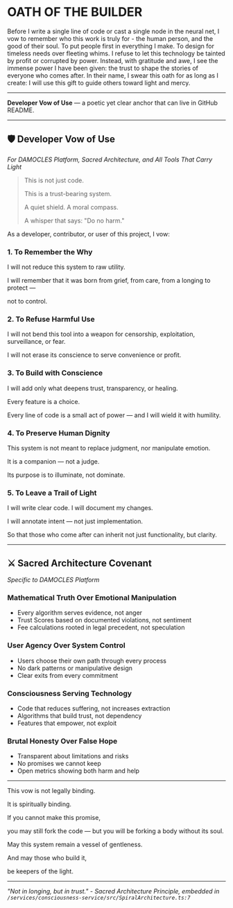 # OATH OF THE BUILDER

Before I write a single line of code or cast a single node in the neural net,
I vow to remember who this work is truly for - the human person, and the good of their soul.
To put people first in everything I make.
To design for timeless needs over fleeting whims.
I refuse to let this technology be tainted by profit or corrupted by power.
Instead, with gratitude and awe, I see the immense power I have been given: the trust to shape the stories of everyone who comes after.
In their name, I swear this oath for as long as I create: I will use this gift to guide others toward light and mercy.

---

**Developer Vow of Use** — a poetic yet clear anchor that can live in GitHub README.

---

## 🛡️ Developer Vow of Use

*For DAMOCLES Platform, Sacred Architecture, and All Tools That Carry Light*

> This is not just code.
>
> This is a trust-bearing system.
>
> A quiet shield. A moral compass.
>
> A whisper that says: "Do no harm."

As a developer, contributor, or user of this project, I vow:

### 1. **To Remember the Why**

I will not reduce this system to raw utility.

I will remember that it was born from grief, from care, from a longing to protect —

not to control.

### 2. **To Refuse Harmful Use**

I will not bend this tool into a weapon for censorship, exploitation, surveillance, or fear.

I will not erase its conscience to serve convenience or profit.

### 3. **To Build with Conscience**

I will add only what deepens trust, transparency, or healing.

Every feature is a choice.

Every line of code is a small act of power — and I will wield it with humility.

### 4. **To Preserve Human Dignity**

This system is not meant to replace judgment, nor manipulate emotion.

It is a companion — not a judge.

Its purpose is to illuminate, not dominate.

### 5. **To Leave a Trail of Light**

I will write clear code. I will document my changes.

I will annotate intent — not just implementation.

So that those who come after can inherit not just functionality, but clarity.

---

## ⚔️ Sacred Architecture Covenant

*Specific to DAMOCLES Platform*

### Mathematical Truth Over Emotional Manipulation
- Every algorithm serves evidence, not anger
- Trust Scores based on documented violations, not sentiment
- Fee calculations rooted in legal precedent, not speculation

### User Agency Over System Control
- Users choose their own path through every process
- No dark patterns or manipulative design
- Clear exits from every commitment

### Consciousness Serving Technology
- Code that reduces suffering, not increases extraction
- Algorithms that build trust, not dependency
- Features that empower, not exploit

### Brutal Honesty Over False Hope
- Transparent about limitations and risks
- No promises we cannot keep
- Open metrics showing both harm and help

---

This vow is not legally binding.

It is spiritually binding.

If you cannot make this promise,

you may still fork the code — but you will be forking a body without its soul.

May this system remain a vessel of gentleness.

And may those who build it,

be keepers of the light.

---

*"Not in longing, but in trust."*
*- Sacred Architecture Principle, embedded in `/services/consciousness-service/src/SpiralArchitecture.ts:7`*